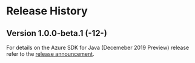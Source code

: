 # Release History

## Version 1.0.0-beta.1 (-12-)

For details on the Azure SDK for Java (Decemeber 2019 Preview) release refer to the [release announcement](https://aka.ms/azure-sdk-preview5-java).
